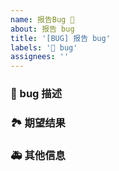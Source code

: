 ```yaml
---
name: 报告Bug 🐛
about: 报告 bug
title: '[BUG] 报告 bug'
labels: '🐛 bug'
assignees: ''
---
```


### 🐛 bug 描述

<!-- 请在上方详细地描述 bug，让大家都能理解 -->

### 🏞 期望结果

<!-- 请在上方描述你原本期望看到的结果 -->

### 🚑 其他信息

<!-- 请在上方输入，如截图等其他信息-->
